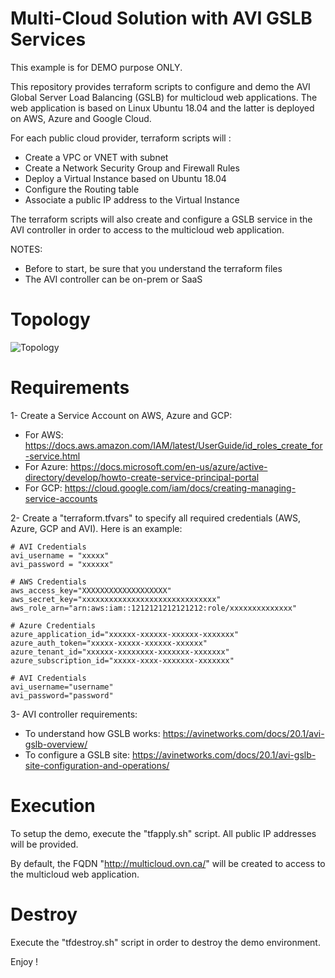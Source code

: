 # Multi-Cloud Solution with AVI GSLB Services

This example is for DEMO purpose ONLY.

This repository provides terraform scripts to configure and demo the AVI Global Server Load Balancing (GSLB) for multicloud web applications.
The web application is based on Linux Ubuntu 18.04 and the latter is deployed on AWS, Azure and Google Cloud.

For each public cloud provider, terraform scripts will :
- Create a VPC or VNET with subnet 
- Create a Network Security Group and Firewall Rules
- Deploy a Virtual Instance based on Ubuntu 18.04
- Configure the Routing table
- Associate a public IP address to the Virtual Instance

The terraform scripts will also create and configure a GSLB service in the AVI controller in order to access to the multicloud web application.

NOTES: 
- Before to start, be sure that you understand the terraform files
- The AVI controller can be on-prem or SaaS

# Topology

![Topology](vcn-demo.png)

# Requirements
	
1- Create a Service Account on AWS, Azure and GCP:

- For AWS: https://docs.aws.amazon.com/IAM/latest/UserGuide/id_roles_create_for-service.html
- For Azure: https://docs.microsoft.com/en-us/azure/active-directory/develop/howto-create-service-principal-portal
- For GCP: https://cloud.google.com/iam/docs/creating-managing-service-accounts
	
2- Create a "terraform.tfvars" to specify all required credentials (AWS, Azure, GCP and AVI). Here is an example:

	# AVI Credentials
	avi_username = "xxxxx"
	avi_password = "xxxxxx"

	# AWS Credentials
	aws_access_key="XXXXXXXXXXXXXXXXXXX"
	aws_secret_key="xxxxxxxxxxxxxxxxxxxxxxxxxxxxxx"
	aws_role_arn="arn:aws:iam::1212121212121212:role/xxxxxxxxxxxxxx"

	# Azure Credentials
	azure_application_id="xxxxxx-xxxxxx-xxxxxx-xxxxxxx"
	azure_auth_token="xxxxx-xxxxx-xxxxxx-xxxxxx"
	azure_tenant_id="xxxxxx-xxxxxxxx-xxxxxxx-xxxxxxx"
	azure_subscription_id="xxxxx-xxxx-xxxxxxx-xxxxxxx"

	# AVI Credentials
	avi_username="username"
	avi_password="password"
	
3- AVI controller requirements:

- To understand how GSLB works: https://avinetworks.com/docs/20.1/avi-gslb-overview/ 
- To configure a GSLB site: https://avinetworks.com/docs/20.1/avi-gslb-site-configuration-and-operations/ 
	
# Execution

To setup the demo, execute the "tfapply.sh" script.
All public IP addresses will be provided.

By default, the FQDN "http://multicloud.ovn.ca/" will be created to access to the multicloud web application.

# Destroy

Execute the "tfdestroy.sh" script in order to destroy the demo environment.


Enjoy ! 
